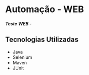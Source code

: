 # Automação - WEB
##### Teste WEB - 

## Tecnologias Utilizadas

- Java<br>
- Selenium<br>
- Maven<br>
- JUnit<br>


